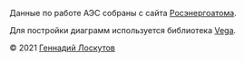 <div id="html1" markdown="0">
<div id="chart_vega" markdown="0"></div>

<script type="text/javascript" markdown="0">
  var spec = "chart.json";
  var opt = { actions: {export: true, source: false, compiled: false, editor: false}};
  vegaEmbed('#chart_vega', spec, opt).then(function(result) {
    // Access the Vega view instance (https://vega.github.io/vega/docs/api/view/) as result.view
  }).catch(console.error);
</script></div>


Данные по работе АЭС собраны с сайта [Росэнергоатома](https://www.rosenergoatom.ru/).

Для постройки диаграмм используется библиотека [Vega](https://vega.github.io/).

&copy; 2021 [Геннадий Лоскутов](https://twitter.com/binxs_se)
